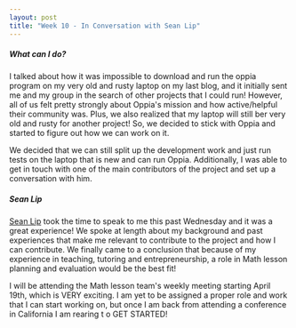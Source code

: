 ```yaml
---
layout: post
title: "Week 10 - In Conversation with Sean Lip"
---
```


##### What can I do?
I talked about how it was impossible to download and run the oppia program on my very old and rusty laptop on my last blog, and it initially sent me and my group in the search of other projects that I could run! However, all of us felt pretty strongly about Oppia's mission and how active/helpful their community was. Plus, we also realized that my laptop will still ber very old and rusty for another project! So, we decided to stick with Oppia and started to figure out how we can work on it. 
<!--more-->


We decided that we can still split up the development work and just run tests on the laptop that is new and can run Oppia. Additionally, I was able to get in touch with one of the main contributors of the project and set up a conversation with him. 


##### Sean Lip
[Sean Lip](https://github.com/seanlip) took the time to speak to me this past Wednesday and it was a great experience! We spoke at length about my background and past experiences that make me relevant to contribute to the project and how I can contribute. We finally came to a conclusion that because of my experience in teaching, tutoring and entrepreneurship, a role in Math lesson planning and evaluation would be the best fit! 

I will be attending the Math lesson team's weekly meeting starting April 19th, which is VERY exciting. I am yet to be assigned a proper role and work that I can start working on, but once I am back from attending a conference in California I am rearing t o GET STARTED! 




